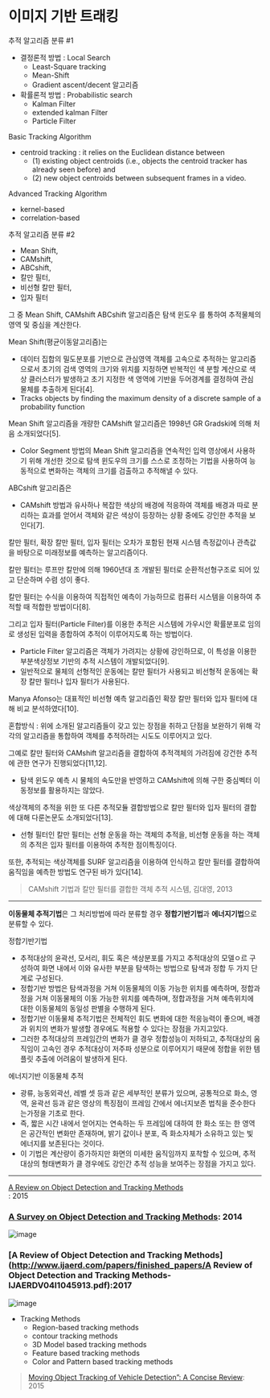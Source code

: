 # 이미지 기반 트래킹

추적 알고리즘 분류 \#1

* 결정론적 방법 : Local Search
  * Least-Square tracking
  * Mean-Shift
  * Gradient ascent/decent 알고리즘
* 확률론적 방법 : Probabilistic search
  * Kalman Filter
  * extended kalman Filter
  * Particle Filter

Basic Tracking Algorithm

* centroid tracking : it relies on the Euclidean distance between
  * \(1\) existing object centroids \(i.e., objects the centroid tracker has already seen before\) and
  * \(2\) new object centroids between subsequent frames in a video.

Advanced Tracking Algorithm

* kernel-based
* correlation-based

추적 알고리즘 분류 \#2

* Mean Shift,
* CAMshift,
* ABCshift,
* 칼만 필터,
* 비선형 칼만 필터,
* 입자 필터

그 중 Mean Shift, CAMshift ABCshift 알고리즘은 탐색 윈도우 를 통하여 추적물체의 영역 및 중심을 계산한다.

Mean Shift\(평균이동알고리즘\)는

* 데이터 집합의 밀도분포를 기반으로 관심영역 객체를 고속으로 추적하는 알고리즘으로서 초기의 검색 영역의 크기와 위치를 지정하면 반복적인 색 분할 계산으로 색상 클러스터가 발생하고 초기 지정한 색 영역에 기반을 두어경계를 결정하여 관심 물체를 추출하게 된다\[4\].
* Tracks objects by finding the maximum density of a discrete sample of a probability function

Mean Shift 알고리즘을 개량한 CAMshift 알고리즘은 1998년 GR Gradski에 의해 처음 소개되었다\[5\].

* Color Segment 방법의 Mean Shift 알고리즘을 연속적인 입력 영상에서 사용하기 위해 개선한 것으로 탐색 윈도우의 크기를 스스로 조정하는 기법을 사용하여 능동적으로 변화하는 객체의 크기를 검출하고 추적해낼 수 있다.

ABCshift 알고리즘은

* CAMshift 방법과 유사하나 복잡한 색상의 배경에 적응하여 객체를 배경과 따로 분리하는 효과를 얻어서 객체와 같은 색상이 등장하는 상황 중에도 강인한 추적을 보인다\[7\]. 　

칼만 필터, 확장 칼만 필터, 입자 필터는 오차가 포함된 현재 시스템 측정값이나 관측값을 바탕으로 미래정보를 예측하는 알고리즘이다.

칼만 필터는 루프만 칼만에 의해 1960년대 초 개발된 필터로 순환적선형구조로 되어 있고 단순하며 수렴 성이 좋다.

칼만 필터는 수식을 이용하여 직접적인 예측이 가능하므로 컴퓨터 시스템을 이용하여 추적할 때 적합한 방법이다\[8\].

그리고 입자 필터\(Particle Filter\)를 이용한 추적은 시스템에 가우시안 확률분포로 임의로 생성된 입력을 종합하여 추적이 이루어지도록 하는 방법이다.

* Particle Filter 알고리즘은 객체가 가려지는 상황에 강인하므로, 이 특성을 이용한 부분색상정보 기반의 추적 시스템이 개발되었다\[9\].
* 일반적으로 물체의 선형적인 운동에는 칼만 필터가 사용되고 비선형적 운동에는 확장 칼만 필터나 입자 필터가 사용된다.

Manya Afonso는 대표적인 비선형 예측 알고리즘인 확장 칼만 필터와 입자 필터에 대해 비교 분석하였다\[10\].

혼합방식 : 위에 소개된 알고리즘들이 갖고 있는 장점을 취하고 단점을 보완하기 위해 각각의 알고리즘을 통합하여 객체를 추적하려는 시도도 이루어지고 있다.

그예로 칼만 필터와 CAMshift 알고리즘을 결합하여 추적객체의 가려짐에 강건한 추적에 관한 연구가 진행되었다\[11,12\].

* 탐색 윈도우 예측 시 물체의 속도만을 반영하고 CAMshift에 의해 구한 중심벡터 이동정보를 활용하지는 않았다.

색상객체의 추적을 위한 또 다른 추적모듈 결합방법으로 칼만 필터와 입자 필터의 결합에 대해 다룬논문도 소개되었다\[13\].

* 선형 필터인 칼만 필터는 선형 운동을 하는 객체의 추적을, 비선형 운동을 하는 객체의 추적은 입자 필터를 이용하여 추적한 점이특징이다.

또한, 추적되는 색상객체를 SURF 알고리즘을 이용하여 인식하고 칼만 필터를 결합하여 움직임을 예측한 방법도 연구된 바가 있다\[14\].

> CAMshift 기법과 칼만 필터를 결합한 객체 추적 시스템, 김대영, 2013

---

**이동물체 추적기법**은 그 처리방법에 따라 분류할 경우 **정합기반기법**과 **에너지기법**으로 분류할 수 있다.

정합기반기법

* 추적대상의 윤곽선, 모서리, 휘도 혹은 색상분포를 가지고 추적대상의 모델ㅇ르 구성하여 화면 내에서 이와 유사한 부분을 탐색하는 방법으로 탐색과 정합 두 가지 단계로 구성된다.
* 정합기반 방법은 탐색과정을 거쳐 이동물체의 이동 가능한 위치를 예측하며, 정합과정을 거쳐 이동물체의 이동 가능한 위치를 예측하며, 정합과정을 거쳐 예측위치에 대한 이동물체의 동일성 판별을 수행하게 된다.
* 정합기반 이동물체 추적기법은 전체적인 휘도 변화에 대한 적응능력이 좋으며, 배경과 위치의 변화가 발생할 경우에도 적용할 수 있다는 장점을 가지고있다.
* 그러한 추적대상의 프레임간의 변화가 클 경우 정합성능이 저하되고, 추적대상의 움직임이 고속인 경우 추적대상이 저주파 성분으로 이루어지기 때문에 정합을 위한 템플릿 추출에 어려움이 발생하게 된다.

에너지기반 이동물체 추적

* 광류, 능동외곽선, 레벨 셋 등과 같은 세부적인 분류가 있으며, 공통적으로 화소, 영역, 윤곽선 등과 같은 영상의 특징점이 프레임 간에서 에너지보존 법칙을 준수한다는가정을 기초로 한다.
* 즉, 짧은 시간 내에서 얻어지는 연속하는 두 프레임에 대하여 한 화소 또는 한 영역은 공간적인 변화만 존재하며, 밝기 값이나 분포, 즉 화소자체가 소유하고 있는 빛 에너지를 보존된다는 것이다.
* 이 기법은 계산량이 증가하지만 화면의 미세한 움직임까지 포착할 수 있으며, 추적 대상의 형태변화가 클 경우에도 강인간 추적 성능을 보여주는 장점을 가지고 있다.

---

[A Review on Object Detection and Tracking Methods  
](https://ijrest.net/downloads/volume-2/issue-1/pid-21201506.pdf) : 2015

### [A Survey on Object Detection and Tracking Methods](https://pdfs.semanticscholar.org/25a6/c5dff9a7019475daa81cd5a7f1f2dcdb5cf1.pdf): 2014

![image](https://user-images.githubusercontent.com/17797922/40040388-0ac64296-5855-11e8-8b14-5b15cc508410.png)

### [A Review of Object Detection and Tracking Methods](http://www.ijaerd.com/papers/finished_papers/A Review of Object Detection and Tracking Methods-IJAERDV04I1045913.pdf):2017

![image](https://user-images.githubusercontent.com/17797922/40040689-303d1cce-5856-11e8-86c5-07293af6f9ec.png)

* Tracking Methods
  * Region-based tracking methods
  * contour tracking methods
  * 3D Model based tracking methods
  * Feature based tracking methods
  * Color and Pattern based tracking methods

> [Moving Object Tracking of Vehicle Detection”: A Concise Review](http://docplayer.net/16497156-Moving-object-tracking-of-vehicle-detection-a-concise-review.html): 2015



